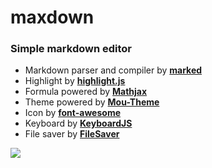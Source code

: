 # maxdown
### Simple markdown editor

- Markdown parser and compiler by [**marked**](https://github.com/chjj/marked)
- Highlight by [**highlight.js**](https://highlightjs.org)
- Formula powered by [**Mathjax**](https://www.mathjax.org)
- Theme powered by [**Mou-Theme**](https://github.com/hzlzh/Mou-Theme)
- Icon by [**font-awesome**](https://fortawesome.github.io/Font-Awesome/)
- Keyboard by [**KeyboardJS**](https://github.com/RobertWHurst/KeyboardJS)
- File saver by [**FileSaver**](https://github.com/eligrey/FileSaver.js)

![](http://mec0825.net/images/maxdown/maxdown.jpeg)
